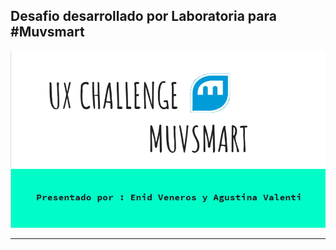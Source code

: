 Desafio desarrollado por Laboratoria para #Muvsmart
----------------------------------

<img src="img/presenta.png" alt="">

-----------------------------------------

